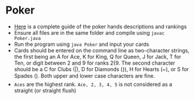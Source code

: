 # Poker
- [Here](https://en.wikipedia.org/wiki/List_of_poker_hands) is a complete guide of the poker hands descriptions and rankings
- Ensure all files are in the same folder and compile using `javac Poker.java`
- Run the program using `java Poker` and input your cards
- Cards should be entered on the command line as two-character strings, the first being an A for Ace, K for King, Q for Queen, J for Jack, T for Ten, or digit between 2 and 9 for ranks 2{9. The second character should be a C for Clubs (|), D for Diamonds (}), H for Hearts (~), or S for Spades (). Both upper and lower case characters are fine.
- `Aces` are the highest rank. `Ace, 2, 3, 4, 5` is not considered as a straight (or straight flush)
